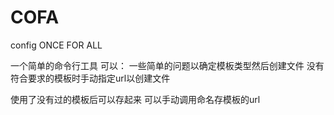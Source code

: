 # COFA

config ONCE FOR ALL

一个简单的命令行工具
可以：
一些简单的问题以确定模板类型然后创建文件
没有符合要求的模板时手动指定url以创建文件

使用了没有过的模板后可以存起来
可以手动调用命名存模板的url
